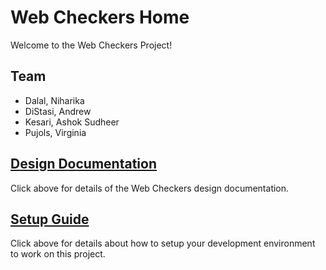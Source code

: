 # Web Checkers Home

Welcome to the Web Checkers Project!

## Team

* Dalal, Niharika
* DiStasi, Andrew
* Kesari, Ashok Sudheer
* Pujols, Virginia


## [Design Documentation](DesignDoc)

Click above for details of the Web Checkers design documentation.

## [Setup Guide](SetupGuide)

Click above for details about how to setup your development environment to work on this project.
